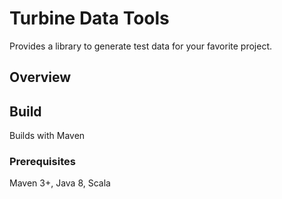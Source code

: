# Turbine Data Tools

Provides a library to generate test data for your favorite project.

## Overview



## Build

Builds with Maven

### Prerequisites

Maven 3+, Java 8, Scala
